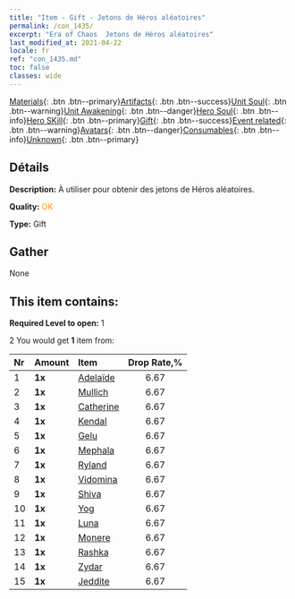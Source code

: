 ```yaml
---
title: "Item - Gift - Jetons de Héros aléatoires"
permalink: /con_1435/
excerpt: "Era of Chaos  Jetons de Héros aléatoires"
last_modified_at: 2021-04-22
locale: fr
ref: "con_1435.md"
toc: false
classes: wide
---
```

 [Materials](/ItemsFR/){: .btn .btn--primary}[Artifacts](/ItemsFR/Artifacts/){: .btn .btn--success}[Unit Soul](/ItemsFR/UnitSoul/){: .btn .btn--warning}[Unit Awakening](/ItemsFR/UnitAwakening/){: .btn .btn--danger}[Hero Soul](/ItemsFR/HeroSoul/){: .btn .btn--info}[Hero SKill](/ItemsFR/HeroSkill/){: .btn .btn--primary}[Gift](/ItemsFR/Gift/){: .btn .btn--success}[Event related](/ItemsFR/Events/){: .btn .btn--warning}[Avatars](/ItemsFR/Avatars/){: .btn .btn--danger}[Consumables](/ItemsFR/Consumables/){: .btn .btn--info}[Unknown](/ItemsFR/Unknown/){: .btn .btn--primary}

## Détails
 **Description:** À utiliser pour obtenir des jetons de Héros aléatoires.

 **Quality:** <span style="color: #FF8C00">OK</span>

 **Type:** Gift

## Gather

  None

## This item contains:

 **Required Level to open:** 1

 2 You would get **1** item  from:

  | Nr | Amount |     Item    | Drop Rate,% |
  |:---|:-------|:------------|:---------:|
  | 1 |  **1x** | [Adelaïde](/fr/Items/her_359/) | 6.67 | 
  | 2 |  **1x** | [Mullich](/fr/Items/her_360/) | 6.67 | 
  | 3 |  **1x** | [Catherine](/fr/Items/her_361/) | 6.67 | 
  | 4 |  **1x** | [Kendal](/fr/Items/her_363/) | 6.67 | 
  | 5 |  **1x** | [Gelu](/fr/Items/her_366/) | 6.67 | 
  | 6 |  **1x** | [Mephala](/fr/Items/her_367/) | 6.67 | 
  | 7 |  **1x** | [Ryland](/fr/Items/her_368/) | 6.67 | 
  | 8 |  **1x** | [Vidomina](/fr/Items/her_372/) | 6.67 | 
  | 9 |  **1x** | [Shiva](/fr/Items/her_376/) | 6.67 | 
  | 10 |  **1x** | [Yog](/fr/Items/her_377/) | 6.67 | 
  | 11 |  **1x** | [Luna](/fr/Items/her_378/) | 6.67 | 
  | 12 |  **1x** | [Monere](/fr/Items/her_379/) | 6.67 | 
  | 13 |  **1x** | [Rashka](/fr/Items/her_384/) | 6.67 | 
  | 14 |  **1x** | [Zydar](/fr/Items/her_385/) | 6.67 | 
  | 15 |  **1x** | [Jeddite](/fr/Items/her_391/) | 6.67 | 

